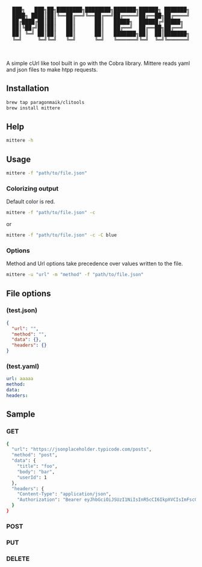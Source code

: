 <div align="center">
  <pre>
███╗   ███╗██╗████████╗████████╗███████╗██████╗ ███████╗
████╗ ████║██║╚══██╔══╝╚══██╔══╝██╔════╝██╔══██╗██╔════╝
██╔████╔██║██║   ██║      ██║   █████╗  ██████╔╝█████╗  
██║╚██╔╝██║██║   ██║      ██║   ██╔══╝  ██╔══██╗██╔══╝  
██║ ╚═╝ ██║██║   ██║      ██║   ███████╗██║  ██║███████╗
╚═╝     ╚═╝╚═╝   ╚═╝      ╚═╝   ╚══════╝╚═╝  ╚═╝╚══════╝
                                                        
  </pre>
</div>

A simple cUrl like tool built in go with the Cobra library. Mittere reads yaml and json files to make htpp requests.

## Installation

```sh
brew tap paragonmaik/clitools
brew install mittere
```

## Help

```sh
mittere -h
```

## Usage

```sh
mittere -f "path/to/file.json"
```

### Colorizing output
Default color is red.

```sh
mittere -f "path/to/file.json" -c
```
or
```sh
mittere -f "path/to/file.json" -c -C blue
```

### Options
Method and Url options take precedence over values written to the file.

```sh
mittere -u "url" -m "method" -f "path/to/file.json"
```

## File options

### (test.json)
```json
{
  "url": "",
  "method": "",
  "data": {},
  "headers": {}
}
```

### (test.yaml)
```yaml
url: aaaaa
method:
data:
headers:
```

## Sample
### GET
```sh
{
  "url": "https://jsonplaceholder.typicode.com/posts",
  "method": "post",
  "data": {
    "title": "foo",
    "body": "bar",
    "userId": 1
  },
  "headers": {
    "Content-Type": "application/json",
    "Authorization": "Bearer eyJhbGciOiJSUzI1NiIsInR5cCI6IkpXVCIsImFscGhhIjpmYWxzUX0.eyJpc3MiOiJEaW5vQ2hpZXNhLmdpdGh1Yi5pbyIsInN1YiI6InRhbWFyYSIsImF1ZCI6ImF1ZHJleSIsImlhdCI6MTcwMTAwNjUzOSwiZXhwIjoxNzAxMDA3MTM5fQ.exFVyedz_UQHXbCG8OJq2Qbaeg36HE7uBt1dExOcL6UDA90Rb6w4G9IAjPXLgkLFpu_918zkiprbMSYqb8lOTS2LQ5oJV-6u4rOM-HmLjbsuL0VH_Y25XZsq9RtR0iJ7Ooz2m4H6QOTUqMo9mZ9lwRmj0UIbd3skRyEUwpiCYYmh--H8e-d2HUQUj2TVua5OqkUHsCPg83U2xnTaA1-7N_pEuII32wlWrRwrtpppd0j4gxgCSFxsuETMdv0POshGZgdRsDsiYIGJL2rCjsRPxTA6fkIcQ0K3WEdQg5BpVBFmCF6utAKnZUlxWmT4vCFCwoINTDyWaCjqWLsTj2uJ5g"
  }
}

```
### POST

### PUT

### DELETE



